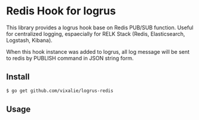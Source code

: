 # Redis Hook for logrus

This library provides a logrus hook base on Redis PUB/SUB function. Useful for centralized logging, espaecially for RELK Stack (Redis, Elasticsearch, Logstash, Kibana). 

When this hook instance was added to logrus, all log message will be sent to redis by PUBLISH command in JSON string form.

## Install

```bash
$ go get github.com/vixalie/logrus-redis
```

## Usage

